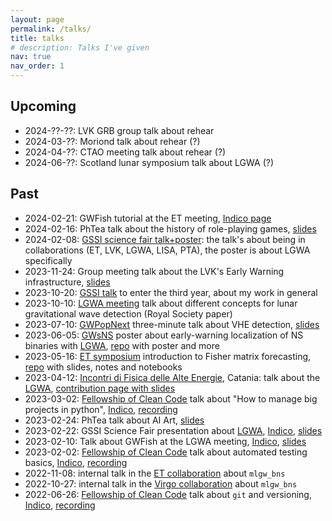 ```yaml
---
layout: page
permalink: /talks/
title: talks
# description: Talks I've given
nav: true
nav_order: 1
---
```


## Upcoming

- 2024-??-??: LVK GRB group talk about rehear
- 2024-03-??: Moriond talk about rehear (?)
- 2024-04-??: CTAO meeting talk about rehear (?)
- 2024-06-??: Scotland lunar symposium talk about LGWA (?)

## Past

- 2024-02-21: GWFish tutorial at the ET meeting, [Indico page](https://agenda.infn.it/event/38405/contributions/218803/)
- 2024-02-16: PhTea talk about the history of role-playing games, [slides](https://docs.google.com/presentation/d/1jwfzek--7HnkB3n1y9xN3oxhlnsLwD6Rq50OpcVXXCs)
- 2024-02-08: [GSSI science fair talk+poster](https://indico.gssi.it/event/619/): the talk's about being in collaborations (ET, LVK, LGWA, LISA, PTA), the poster is about LGWA specifically
- 2023-11-24: Group meeting talk about the LVK's Early Warning infrastructure, [slides](https://docs.google.com/presentation/d/1vWrbgWEW-3bcuuYRe9Lm8llrqiLJJd5JKFdFmnpzHBw/edit#slide=id.p)
- 2023-10-20: [GSSI talk](https://indico.gssi.it/event/555/timetable/) to enter the third year, about my work in general
- 2023-10-10: [LGWA meeting](https://www.ct.ingv.it/lgwa2023) talk about different concepts for lunar gravitational wave detection (Royal Society paper)
- 2023-07-10: [GWPopNext](https://sites.google.com/unimib.it/gwpopnext/home?authuser=0) three-minute talk about VHE detection, [slides](https://docs.google.com/presentation/d/1dT45HZ33XZEi5t-IcsjYHdqBawxi8R5HN2AVndLpZKQ/edit?usp=sharing)
- 2023-06-05: [GWsNS](https://indico.in2p3.fr/event/28236/) poster about early-warning localization of NS binaries with [LGWA](/projects/LGWA), [repo](https://github.com/jacopok/lgwa-skyloc) with poster and more
- 2023-05-16: [ET symposium](https://indico.ego-gw.it/event/562) introduction to Fisher matrix forecasting, [repo](https://github.com/FrancescoIacovelli/XIII_ET_Symposium_Hackathon) with slides, notes and notebooks
- 2023-04-12: [Incontri di Fisica delle Alte Energie](https://agenda.infn.it/event/34702/), Catania: talk about the [LGWA](/projects/LGWA), [contribution page with slides](https://agenda.infn.it/event/34702/contributions/194982/)
- 2023-03-02: [Fellowship of Clean Code](/projects/FoCC) talk about "How to manage big projects in python", [Indico](https://indico.gssi.it/event/488/), [recording](https://www.youtube.com/watch?v=vBkQmXMGJfg)
- 2023-02-24: PhTea talk about AI Art, [slides](https://docs.google.com/presentation/d/1dNF6zvTgcjJKDcOS3pl-kzOCLO2iTJekr-DubRTjbMo/edit?usp=sharing)
- 2023-02-22: GSSI Science Fair presentation about [LGWA](/projects/LGWA), [Indico](https://indico.gssi.it/event/469/), [slides](https://indico.gssi.it/event/469/contributions/1645/attachments/785/1305/Jacopo_LGWA.pdf)
- 2023-02-10: Talk about GWFish at the LGWA meeting, [Indico](https://indico.gssi.it/event/450/), [slides](https://indico.gssi.it/event/450/contributions/1560/attachments/765/1256/gwfish-2023-02-10.pdf)
- 2023-02-02: [Fellowship of Clean Code](/projects/FoCC) talk about automated testing basics, [Indico](https://indico.gssi.it/event/452/), [recording](https://www.youtube.com/watch?v=JyfCxCylCZ0)
- 2022-11-08: internal talk in the [ET collaboration](/projects/ET) about `mlgw_bns`
- 2022-10-27: internal talk in the [Virgo collaboration](/projects/Virgo) about `mlgw_bns`
- 2022-06-26: [Fellowship of Clean Code](/projects/FoCC) talk about `git` and versioning, [Indico](https://indico.gssi.it/event/454/), [recording](https://www.youtube.com/watch?v=EYB9jgOvfH0)
